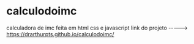 # calculodoimc
calculadora de imc feita em html css e javascript
link do projeto -----> https://drarthurpts.github.io/calculodoimc/
